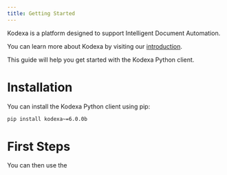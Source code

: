 ```yaml
---
title: Getting Started
---
```


Kodexa is a platform designed to support Intelligent Document Automation.

You can learn more about Kodexa by visiting our [introduction](https://kodexa-ai.github.com/introduction).

This guide will help you get started with the Kodexa Python client.

# Installation

You can install the Kodexa Python client using pip:

```bash
pip install kodexa~=6.0.0b
```

# First Steps

You can then use the 